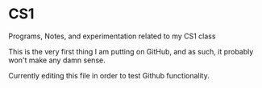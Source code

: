 # CS1
Programs, Notes, and experimentation related to my CS1 class

This is the very first thing I am putting on GitHub, and as such, it probably won't make any damn sense.

Currently editing this file in order to test Github functionality.
